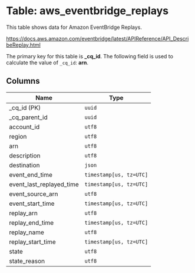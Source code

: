 # Table: aws_eventbridge_replays

This table shows data for Amazon EventBridge Replays.

https://docs.aws.amazon.com/eventbridge/latest/APIReference/API_DescribeReplay.html

The primary key for this table is **_cq_id**.
The following field is used to calculate the value of `_cq_id`: **arn**.

## Columns

| Name          | Type          |
| ------------- | ------------- |
|_cq_id (PK)|`uuid`|
|_cq_parent_id|`uuid`|
|account_id|`utf8`|
|region|`utf8`|
|arn|`utf8`|
|description|`utf8`|
|destination|`json`|
|event_end_time|`timestamp[us, tz=UTC]`|
|event_last_replayed_time|`timestamp[us, tz=UTC]`|
|event_source_arn|`utf8`|
|event_start_time|`timestamp[us, tz=UTC]`|
|replay_arn|`utf8`|
|replay_end_time|`timestamp[us, tz=UTC]`|
|replay_name|`utf8`|
|replay_start_time|`timestamp[us, tz=UTC]`|
|state|`utf8`|
|state_reason|`utf8`|